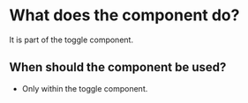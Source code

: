 
# What does the component do?
It is part of the toggle component.

## When should the component be used?
* Only within the toggle component.